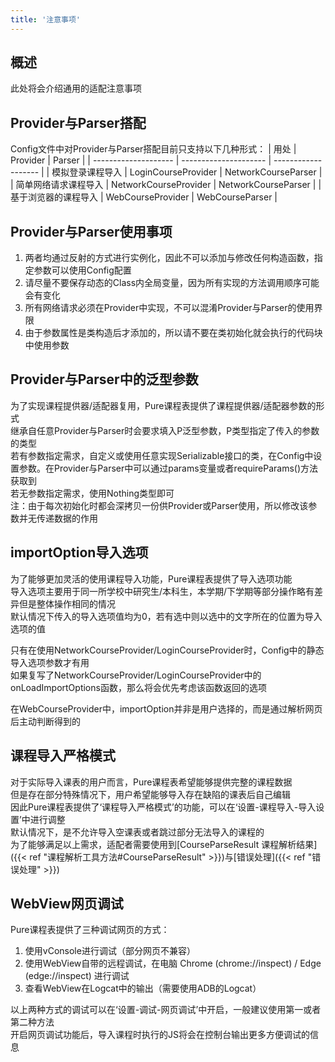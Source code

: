 ```yaml
---
title: '注意事项'
---
```


## 概述

此处将会介绍通用的适配注意事项

## Provider与Parser搭配

Config文件中对Provider与Parser搭配目前只支持以下几种形式：
| 用处                 | Provider              | Parser              |
| -------------------- | --------------------- | ------------------- |
| 模拟登录课程导入     | LoginCourseProvider   | NetworkCourseParser |
| 简单网络请求课程导入 | NetworkCourseProvider | NetworkCourseParser |
| 基于浏览器的课程导入 | WebCourseProvider     | WebCourseParser     |

## Provider与Parser使用事项

1. 两者均通过反射的方式进行实例化，因此不可以添加与修改任何构造函数，指定参数可以使用Config配置
2. 请尽量不要保存动态的Class内全局变量，因为所有实现的方法调用顺序可能会有变化
3. 所有网络请求必须在Provider中实现，不可以混淆Provider与Parser的使用界限
4. 由于参数属性是类构造后才添加的，所以请不要在类初始化就会执行的代码块中使用参数

## Provider与Parser中的泛型参数

为了实现课程提供器/适配器复用，Pure课程表提供了课程提供器/适配器参数的形式  
继承自任意Provider与Parser时会要求填入P泛型参数，P类型指定了传入的参数的类型  
若有参数指定需求，自定义或使用任意实现Serializable接口的类，在Config中设置参数。在Provider与Parser中可以通过params变量或者requireParams()方法获取到  
若无参数指定需求，使用Nothing类型即可  
注：由于每次初始化时都会深拷贝一份供Provider或Parser使用，所以修改该参数并无传递数据的作用

## importOption导入选项

为了能够更加灵活的使用课程导入功能，Pure课程表提供了导入选项功能  
导入选项主要用于同一所学校中研究生/本科生，本学期/下学期等部分操作略有差异但是整体操作相同的情况  
默认情况下传入的导入选项值均为0，若有选中则以选中的文字所在的位置为导入选项的值  

只有在使用NetworkCourseProvider/LoginCourseProvider时，Config中的静态导入选项参数才有用  
如果复写了NetworkCourseProvider/LoginCourseProvider中的onLoadImportOptions函数，那么将会优先考虑该函数返回的选项

在WebCourseProvider中，importOption并非是用户选择的，而是通过解析网页后主动判断得到的

## 课程导入严格模式

对于实际导入课表的用户而言，Pure课程表希望能够提供完整的课程数据  
但是存在部分特殊情况下，用户希望能够导入存在缺陷的课表后自己编辑  
因此Pure课程表提供了‘课程导入严格模式’的功能，可以在‘设置-课程导入-导入设置’中进行调整  
默认情况下，是不允许导入空课表或者跳过部分无法导入的课程的  
为了能够满足以上需求，适配者需要使用到[CourseParseResult 课程解析结果]({{< ref "课程解析工具方法#CourseParseResult" >}})与[错误处理]({{< ref "错误处理" >}})  

## WebView网页调试

Pure课程表提供了三种调试网页的方式：

1. 使用vConsole进行调试（部分网页不兼容）
2. 使用WebView自带的远程调试，在电脑 Chrome (chrome://inspect) / Edge (edge://inspect) 进行调试
3. 查看WebView在Logcat中的输出（需要使用ADB的Logcat）

以上两种方式的调试可以在‘设置-调试-网页调试’中开启，一般建议使用第一或者第二种方法  
开启网页调试功能后，导入课程时执行的JS将会在控制台输出更多方便调试的信息  
